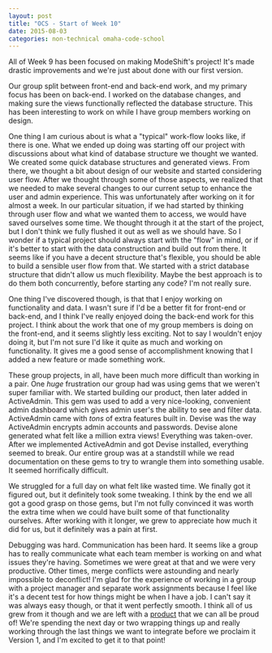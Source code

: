 ```yaml
---
layout: post
title: "OCS - Start of Week 10"
date: 2015-08-03
categories: non-technical omaha-code-school
---
```

All of Week 9 has been focused on making ModeShift's project! It's made drastic improvements and we're just about done with our first version.

Our group split between front-end and back-end work, and my primary focus has been on back-end. I worked on the database changes, and making sure the views functionally reflected the database structure. This has been interesting to work on while I have group members working on design.

One thing I am curious about is what a "typical" work-flow looks like, if there is one. What we ended up doing was starting off our project with discussions about what kind of database structure we thought we wanted. We created some quick database structures and generated views. From there, we thought a bit about design of our website and started considering user flow. After we thought through some of those aspects, we realized that we needed to make several changes to our current setup to enhance the user and admin experience. This was unfortunately after working on it for almost a week. In our particular situation, if we had started by thinking through user flow and what we wanted them to access, we would have saved ourselves some time. We thought through it at the start of the project, but I don't think we fully flushed it out as well as we should have. So I wonder if a typical project should always start with the "flow" in mind, or if it's better to start with the data construction and build out from there. It seems like if you have a decent structure that's flexible, you should be able to build a sensible user flow from that. We started with a strict database structure that didn't allow us much flexibility. Maybe the best approach is to do them both concurrently, before starting any code? I'm not really sure.

One thing I've discovered though, is that that I enjoy working on functionality and data. I wasn't sure if I'd be a better fit for front-end or back-end, and I think I've really enjoyed doing the back-end work for this project. I think about the work that one of my group members is doing on the front-end, and it seems slightly less exciting. Not to say I wouldn't enjoy doing it, but I'm not sure I'd like it quite as much and working on functionality. It gives me a good sense of accomplishment knowing that I added a new feature or made something work.

These group projects, in all, have been much more difficult than working in a pair. One _huge_ frustration our group had was using gems that we weren't super familiar with. We started building our product, then later added in ActiveAdmin. This gem was used to add a very nice-looking, convenient admin dashboard which gives admin user's the ability to see and filter data. ActiveAdmin came with _tons_ of extra features built in. Devise was the way ActiveAdmin encrypts admin accounts and passwords. Devise alone generated what felt like a million extra views! Everything was taken-over. After we implemented ActiveAdmin and got Devise installed, everything seemed to break. Our entire group was at a standstill while we read documentation on these gems to try to wrangle them into something usable. It seemed horrifically difficult.

We struggled for a full day on what felt like wasted time. We finally got it figured out, but it definitely took some tweaking. I think by the end we all got a good grasp on those gems, but I'm not fully convinced it was worth the extra time when we could have built some of that functionality ourselves. After working with it longer, we grew to appreciate how much it did for us, but it definitely was a pain at first.

Debugging was hard. Communication has been hard. It seems like a group has to really communicate what each team member is working on and what issues they're having. Sometimes we were great at that and we were very productive. Other times, merge conflicts were astounding and nearly impossible to deconflict! I'm glad for the experience of working in a group with a project manager and separate work assignments because I feel like it's a decent test for how things might be when I have a job. I can't say it was always easy though, or that it went perfectly smooth. I think all of us grew from it though and we are left with a [product][modeshift] that we can all be proud of! We're spending the next day or two wrapping things up and really working through the last things we want to integrate before we proclaim it Version 1, and I'm excited to get it to that point!

[modeshift]: https://aqueous-retreat-2523.herokuapp.com/
